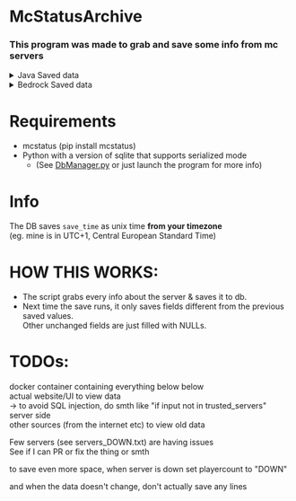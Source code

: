 # McStatusArchive
### This program was made to grab and save some info from mc servers
<details>
<summary>Java Saved data</summary>
    save_time<br>
    players_on <br>
    players_max <br>
    ping <br>
    players_sample <br>
    version_protocol <br>
    version_name <br>
    motd <br>
    favicon
</details>

<details>
<summary>Bedrock Saved data</summary>
    save_time <br>
    players_on <br>
    players_max <br>
    ping <br>
    version_protocol <br>
    version_name <br>
    version_brand <br>
    motd <br>
    gamemode <br>
    map
</details>

# Requirements
- mcstatus (pip install mcstatus)
- Python with a version of sqlite that supports serialized mode
  - (See [DbManager.py](database/DbManager.py#13) or just launch the program for more info)

# Info
The DB saves `save_time` as unix time **from your timezone**  
(eg. mine is in UTC+1, Central European Standard Time)  

# HOW THIS WORKS:
- The script grabs every info about the server & saves it to db.
- Next time the save runs, it only saves fields different from the previous saved values.  
 Other unchanged fields are just filled with NULLs.

# TODOs:
docker container containing everything below below  
actual website/UI to view data  
-> to avoid SQL injection, do smth like "if input not in trusted_servers" server side  
other sources (from the internet etc) to view old data  
  
Few servers (see servers_DOWN.txt) are having issues  
See if I can PR or fix the thing or smth  
  
to save even more space, when server is down set playercount to "DOWN"
  
and when the data doesn't change, don't actually save any lines